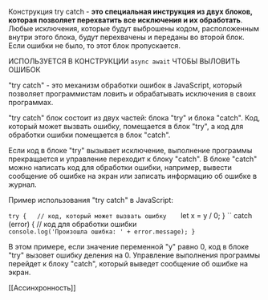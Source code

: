 Конструкция try catch - **это специальная инструкция из двух блоков, которая позволяет перехватить все исключения и их обработать**. Любые исключения, которые будут выброшены кодом, расположенным внутри этого блока, будут перехвачены и переданы во второй блок. Если ошибки не было, то этот блок пропускается. 

ИСПОЛЬЗУЕТСЯ В КОНСТРУКЦИИ `async await`  ЧТОБЫ ВЫЛОВИТЬ ОШИБОК


"try catch" - это механизм обработки ошибок в JavaScript, который позволяет программистам ловить и обрабатывать исключения в своих программах.

"try catch" блок состоит из двух частей: блока "try" и блока "catch". Код, который может вызвать ошибку, помещается в блок "try", а код для обработки ошибки помещается в блок "catch".

Если код в блоке "try" вызывает исключение, выполнение программы прекращается и управление переходит к блоку "catch". В блоке "catch" можно написать код для обработки ошибки, например, вывести сообщение об ошибке на экран или записать информацию об ошибке в журнал.

Пример использования "try catch" в JavaScript:

`try {   // код, который может вызвать ошибку   
	`let x = y / 0; }
`` catch (error) {   // код для обработки ошибки   
`console.log('Произошла ошибка: ' + error.message); }`

В этом примере, если значение переменной "y" равно 0, код в блоке "try" вызовет ошибку деления на 0. Управление выполнения программы перейдет к блоку "catch", который выведет сообщение об ошибке на экран.

[[Ассинхронность]]

